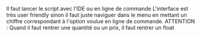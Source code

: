 Il faut lancer le script avec l'IDE ou en ligne de commande
L'interface est très user friendly sinon il faut juste naviguer dans le menu en mettant un chiffre correspondant à l'option voulue en ligne de commande.
ATTENTION : Quand il faut rentrer une quantité ou un prix, il faut rentrer un float

